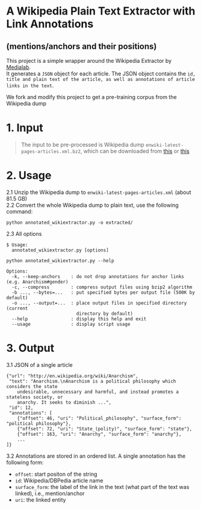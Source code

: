 # A Wikipedia Plain Text Extractor with Link Annotations 
## (mentions/anchors and their positions)  

This project is a simple wrapper around the Wikipedia Extractor by [Medialab](http://medialab.di.unipi.it/wiki/Wikipedia_Extractor).  
It generates a `JSON` object for each article. The JSON object contains the `id, title and plain text of the article, as well as annotations of article links in the text`.

We fork and modify this project to get a pre-training corpus from the Wikipedia dump

# 1. Input 
>  The input to be pre-processed is Wikipedia dump `enwiki-latest-pages-articles.xml.bz2`, which can be downloaded from [this](https://dumps.wikimedia.org/enwiki/20220301/enwiki-20220301-pages-articles.xml.bz2) or [this](https://dumps.wikimedia.org/enwiki/)


# 2. Usage

2.1 Unzip the Wikipedia dump to `enwiki-latest-pages-articles.xml` (about 81.5 GB)   
2.2 Convert the whole Wikipedia dump to plain text, use the following command:

	python annotated_wikiextractor.py -o extracted/
2.3 All options

	$ Usage:
	  annotated_wikiextractor.py [options]

    python annotated_wikiextractor.py --help

	Options:
	  -k, --keep-anchors    : do not drop annotations for anchor links (e.g. Anarchism#gender)
	  -c, --compress        : compress output files using bzip2 algorithm
	  -b ..., --bytes=...   : put specified bytes per output file (500K by default)
	  -o ..., --output=...  : place output files in specified directory (current
	                          directory by default)
	  --help                : display this help and exit
	  --usage               : display script usage


# 3. Output

3.1 JSON of a single article

	{"url": "http://en.wikipedia.org/wiki/Anarchism", 
	 "text": "Anarchism.\nAnarchism is a political philosophy which considers the state 
		undesirable, unnecessary and harmful, and instead promotes a stateless society, or 
		anarchy. It seeks to diminish ...", 
	 "id": 12, 
	 "annotations": [
		{"offset": 46, "uri": "Political_philosophy", "surface_form": "political philosophy"}, 
		{"offset": 72, "uri": "State_(polity)", "surface_form": "state"}, 
		{"offset": 163, "uri": "Anarchy", "surface_form": "anarchy"}, 
		...
	]}


3.2 Annotations are stored in an ordered list. A single annotation has the following form:

	
* `offset`: start positon of the string
* `id`: Wikipedia/DBPedia article name
* `surface_form`: the label of the link in the text (what part of the text was linked), i.e., mention/anchor
* `uri`: the linked entity


